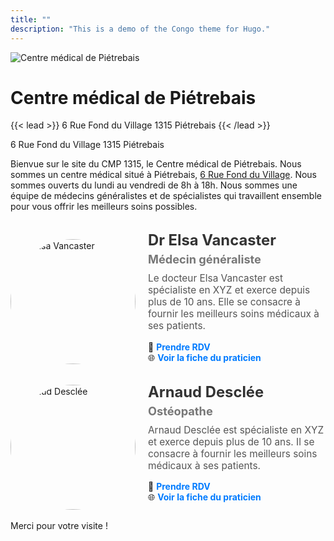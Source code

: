 ```yaml
---
title: ""
description: "This is a demo of the Congo theme for Hugo."
---
```


![Centre médical de Piétrebais](/img/logo.jpg)

# Centre médical de Piétrebais

{{< lead >}}
6 Rue Fond du Village 1315 Piétrebais
{{< /lead >}}

6 Rue Fond du Village 1315 Piétrebais

Bienvue sur le site du CMP 1315, le Centre médical de Piétrebais.
Nous sommes un centre médical situé à Piétrebais, [6 Rue Fond du Village](https://g.page/docteur-elsa-vancaster?share).
Nous sommes ouverts du lundi au vendredi de 8h à 18h.
Nous sommes une équipe de médecins généralistes et de spécialistes qui travaillent ensemble pour vous offrir les meilleurs soins possibles.

<br>

<div style="display: flex; align-items: center; gap: 20px; flex-wrap: wrap; max-width: 700px;">
    <img src="/images/docteur-elsa-vancaster.jpeg" alt="Dr Elsa Vancaster" 
         style="width: 200px; height: 200px; border-radius: 50%; object-fit: cover; flex-shrink: 0;">
    <div style="flex: 1; min-width: 250px;">
        <h2 style="margin: 0; font-size: 1.7em; color: #333;">Dr Elsa Vancaster</h2>
        <h3 style="margin: 5px 0 10px; font-size: 1.3em; color: #777;">Médecin généraliste</h3>
        <p style="margin-top: 5px; font-size: 1.1em; color: #555;">
            Le docteur Elsa Vancaster est spécialiste en XYZ et exerce depuis plus de 10 ans. 
            Elle se consacre à fournir les meilleurs soins médicaux à ses patients.
        </p>
        <p style="margin-top: 10px;">
            📅 <a href="https://docteurelsavancaster.mikrono.com/" target="_blank" 
                  style="text-decoration: none; color: #007BFF; font-weight: bold;">
                  Prendre RDV</a>  
            <br>
            🌐 <a href="https://cmp1315.com/medecin-generaliste/elsa-vancaster/" target="_blank" 
                  style="text-decoration: none; color: #007BFF; font-weight: bold;">
                  Voir la fiche du praticien</a>
        </p>
    </div>
</div>

<br>

<div style="display: flex; align-items: center; gap: 20px; flex-wrap: wrap; max-width: 700px;">
    <img src="/images/arnaud-desclee.avif" alt="Arnaud Desclée" 
         style="width: 200px; height: 200px; border-radius: 50%; object-fit: cover; flex-shrink: 0;">
    <div style="flex: 1; min-width: 250px;">
        <h2 style="margin: 0; font-size: 1.7em; color: #333;">Arnaud Desclée</h2>
        <h3 style="margin: 5px 0 10px; font-size: 1.3em; color: #777;">Ostéopathe</h3>
        <p style="margin-top: 5px; font-size: 1.1em; color: #555;">
            Arnaud Desclée est spécialiste en XYZ et exerce depuis plus de 10 ans. 
            Il se consacre à fournir les meilleurs soins médicaux à ses patients.
        </p>
        <p style="margin-top: 10px;">
            📅 <a href="https://www.osteopathearnauddesclee.com/" target="_blank" 
                  style="text-decoration: none; color: #007BFF; font-weight: bold;">
                  Prendre RDV</a>  
            <br>
            🌐 <a href="https://cmp1315.com/osteopathe/arnaud-desclee/" target="_blank" 
                  style="text-decoration: none; color: #007BFF; font-weight: bold;">
                  Voir la fiche du praticien</a>
        </p>
    </div>
</div>

Merci pour votre visite !


